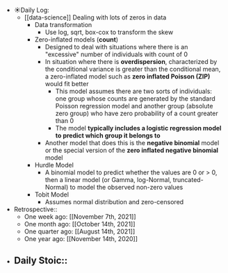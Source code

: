 - ☀️Daily Log:
    - [[data-science]] Dealing with lots of zeros in data
        - Data transformation
            - Use log, sqrt, box-cox to transform the skew
        - Zero-inflated models (__count__)
            - Designed to deal with situations where there is an "excessive" number of individuals with count of 0
            - In situation where there is __overdispersion__, characterized by the conditional variance is greater than the conditional mean, a zero-inflated model such as **zero inflated Poisson (ZIP)** would fit better
                - This model assumes there are two sorts of individuals: one group whose counts are generated by the standard Poisson regression model and another group (absolute zero group) who have zero probability of a count greater than 0
                - The model __typically includes a logistic regression model to predict which group it belongs to__
            - Another model that does this is the **negative binomial** model or the special version of the **zero inflated negative binomial** model
        - Hurdle Model
            - A binomial model to predict whether the values are 0 or > 0, then a linear model (or Gamma, log-Normal, truncated-Normal) to model the observed non-zero values
        - Tobit Model
            - Assumes normal distribution and zero-censored
- Retrospective::
    - One week ago: [[November 7th, 2021]]
    - One month ago: [[October 14th, 2021]]
    - One quarter ago: [[August 14th, 2021]]
    - One year ago: [[November 14th, 2020]]
- Daily Stoic::
    -
